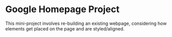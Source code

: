 # Google Homepage Project

This mini-project involves re-building an existing webpage, considering how elements get placed on the page and are styled/aligned.
